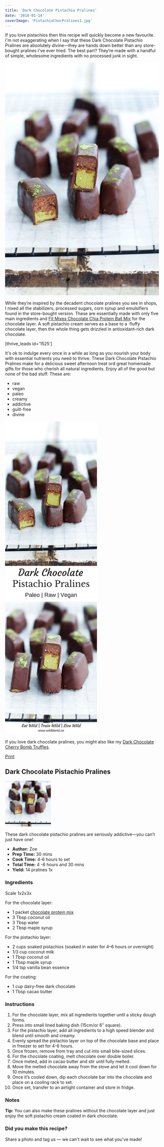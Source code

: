 ```yaml
---
title: 'Dark Chocolate Pistachio Pralines'
date: '2018-01-14'
coverImage: 'PistachioChocPralines1.jpg'
---
```


If you love pistachios then this recipe will quickly become a new favourite. I'm not exaggerating when I say that these Dark Chocolate Pistachio Pralines are absolutely divine—they are hands down better than any store-bought pralines I've ever tried. The best part? They’re made with a handful of simple, wholesome ingredients with no processed junk in sight.

![Dark Chocolate Pistachio Pralines](images/PistachioChocPralines5.jpg)

While they’re inspired by the decadent chocolate pralines you see in shops, I nixed all the stabilizers, processed sugars, corn syrup and emulsifiers found in the store-bought version. These are essentially made with only five main ingredients and [Fit Mixes Chocolate Chia Protein Ball Mix](https://www.fit-mixes.com/products/chocolate-chia-protein-ball-mix) for the chocolate layer. A soft pistachio cream serves as a base to a  fluffy chocolate layer, then the whole thing gets drizzled in antioxidant-rich dark chocolate.

\[thrive_leads id='1525'\]



It's ok to indulge every once in a while as long as you nourish your body with essential nutrients you need to thrive. These Dark Chocolate Pistachio Pralines make for a delicious sweet afternoon treat ord great homemade gifts for those who cherish all natural ingredients. Enjoy all of the good but none of the bad stuff. These are:

- raw
- vegan
- paleo
- creamy
- addictive
- guilt-free
- divine

![Dark Chocolate Pistachio Pralines](images/Pin-Chocolate-Pistachio-Pralines.jpg)

If you love dark chocolate pralines, you might also like my [Dark Chocolate Cherry Bomb Truffles](https://www.wildblend.co/cherry-bomb-truffles/).

[Print](http://localhost:10003/dark-chocolate-pistachio-pralines/print/1790/)

## Dark Chocolate Pistachio Pralines

![Dark Chocolate Pistachio Pralines](images/pistachio-pralines-schema.jpg)

These dark chocolate pistachio pralines are seriously addictive—you can’t just have one!

- **Author:** Zoe
- **Prep Time:** 30 mins
- **Cook Time:** 4-6 hours to set
- **Total Time:** 4 -6 hours and 30 mins
- **Yield:** 14 pralines 1x

### Ingredients

Scale 1x2x3x

For the chocolate layer:

- 1 packet [chocolate protein mix](https://www.fit-mixes.com/products/chocolate-chia-protein-ball-mix)
- 3 Tbsp coconut oil
- 3 Tbsp water
- 2 Tbsp maple syrup

For the pistachio layer:

- 2 cups soaked pistachios (soaked in water for 4–6 hours or overnight)
- 1/3 cup coconut milk
- 1 Tbsp coconut oil
- 1 Tbsp maple syrup
- 1/4 tsp vanilla bean essence

For the coating:

- 1 cup dairy-free dark chocolate
- 1 Tbsp cacao butter

### Instructions

1. For the chocolate layer, mix all ingredients together until a sticky dough forms.
2. Press into small lined baking dish (15cm/or 6″ square).
3. For the pistachio layer, add all ingredients to a high speed blender and blend until smooth and creamy.
4. Evenly spread the pistachio layer on top of the chocolate base and place in freezer to set for 4-6 hours.
5. Once frozen, remove from tray and cut into small bite-sized slices.
6. For the chocolate coating, melt chocolate over double boiler.
7. Once meted, add in cacao butter and stir until fully melted.
8. Move the melted chocolate away from the stove and let it cool down for 10 minutes.
9. Once it’s cooled down, dip each chocolate bar into the chocolate and place on a cooling rack to set.
10. Once set, transfer to an airtight container and store in fridge.

### Notes

**Tip:** You can also make these pralines without the chocolate layer and just enjoy the soft pistachio cream coated in dark chocolate.

### Did you make this recipe?

Share a photo and tag us — we can't wait to see what you've made!

<script type="text/javascript">(function(){ var buttonClass = 'tasty-recipes-scale-button', buttonActiveClass = 'tasty-recipes-scale-button-active', buttons = document.querySelectorAll('.tasty-recipes-scale-button'); if ( ! buttons ) { return; } /* frac.js (C) 2012-present SheetJS -- http://sheetjs.com */ /* bothEquals() avoids use of &&, which gets prettified by WordPress. */ var bothEquals = function( d1, d2, D ) { var ret = 0; if (d1<=D) { ret++; } if (d2<=D) { ret++; } return ret === 2; }; var frac=function frac(x,D,mixed){var n1=Math.floor(x),d1=1;var n2=n1+1,d2=1;if(x!==n1)while(bothEquals(d1,d2,D)){var m=(n1+n2)/(d1+d2);if(x===m){if(d1+d2<=D){d1+=d2;n1+=n2;d2=D+1}else if(d1>d2)d2=D+1;else d1=D+1;break}else if(x<m){n2=n1+n2;d2=d1+d2}else{n1=n1+n2;d1=d1+d2}}if(d1>D){d1=d2;n1=n2}if(!mixed)return[0,n1,d1];var q=Math.floor(n1/d1);return[q,n1-q*d1,d1]};frac.cont=function cont(x,D,mixed){var sgn=x<0?-1:1;var B=x*sgn;var P_2=0,P_1=1,P=0;var Q_2=1,Q_1=0,Q=0;var A=Math.floor(B);while(Q_1<D){A=Math.floor(B);P=A*P_1+P_2;Q=A*Q_1+Q_2;if(B-A<5e-8)break;B=1/(B-A);P_2=P_1;P_1=P;Q_2=Q_1;Q_1=Q}if(Q>D){if(Q_1>D){Q=Q_2;P=P_2}else{Q=Q_1;P=P_1}}if(!mixed)return[0,sgn*P,Q];var q=Math.floor(sgn*P/Q);return[q,sgn*P-q*Q,Q]}; buttons.forEach(function(button){ button.addEventListener('click', function(event){ event.preventDefault(); var recipe = event.target.closest('.tasty-recipes'); if ( ! recipe ) { return; } var otherButtons = recipe.querySelectorAll('.' + buttonClass); otherButtons.forEach(function(bt){ bt.classList.remove(buttonActiveClass); }); button.classList.add(buttonActiveClass); <div></div> /* Scales all scalable amounts. */ var scalables = recipe.querySelectorAll('span[data-amount]'); var buttonAmount = parseFloat( button.dataset.amount ); scalables.forEach(function(scalable){ var amount = parseFloat( scalable.dataset.amount ) * buttonAmount; if ( parseFloat( amount ) !== parseInt( amount ) ) { var amountArray = frac.cont( amount, 9, true ); var newAmount = ''; if ( amountArray[1] !== 0 ) { newAmount = amountArray[1] + '/' + amountArray[2]; } if ( newAmount ) { newAmount = ' ' + newAmount; } if ( amountArray[0] ) { newAmount = amountArray[0] + newAmount; } amount = newAmount; } if ( typeof scalable.dataset.unit !== 'undefined' ) { amount += ' ' + scalable.dataset.unit; } scalable.innerText = amount; }); /* Appends " (x2)" indicator. */ var nonNumerics = recipe.querySelectorAll('[data-has-non-numeric-amount]'); nonNumerics.forEach(function(nonNumeric){ var indicator = nonNumeric.querySelector('span[data-non-numeric-label]'); if ( indicator ) { nonNumeric.removeChild(indicator); } if ( 1 !== buttonAmount ) { var indicator = document.createElement('span'); indicator.setAttribute('data-non-numeric-label', true); var text = document.createTextNode(' (x' + buttonAmount + ')'); indicator.appendChild(text); nonNumeric.appendChild(indicator); } }); }); }); }()); <div></div></script>
